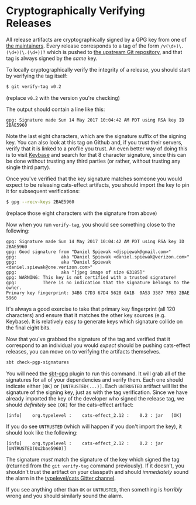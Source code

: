 # Cryptographically Verifying Releases

All release artifacts are cryptographically signed by a GPG key from one of [the maintainers](https://github.com/typelevel/cats-effect/graphs/contributors). Every release corresponds to a tag of the form `/v(\d+)\.(\d+)(\.(\d+))?` which is pushed to [the upstream Git repository](https://github.com/typelevel/cats-effect), and that tag is always signed by the *same* key.

To locally cryptographically verify the integrity of a release, you should start by verifying the tag itself:

```bash
$ git verify-tag v0.2
```

(replace `v0.2` with the version you're checking)

The output should contain a line like this:

```
gpg: Signature made Sun 14 May 2017 10:04:42 AM PDT using RSA key ID 2BAE5960
```

Note the last eight characters, which are the signature suffix of the signing key. You can also look at this tag on Github and, if you trust their servers, verify that it is linked to a profile you trust. An even better way of doing this is to visit [Keybase](https://keybase.io) and search for that 8 character signature, since this can be done without trusting any third parties (or rather, without trusting any single third party).

Once you've verified that the key signature matches someone you would expect to be releasing cats-effect artifacts, you should import the key to pin it for subsequent verifications:

```bash
$ gpg --recv-keys 2BAE5960
```

(replace those eight characters with the signature from above)

Now when you run `verify-tag`, you should see something close to the following:

```
gpg: Signature made Sun 14 May 2017 10:04:42 AM PDT using RSA key ID 2BAE5960
gpg: Good signature from "Daniel Spiewak <djspiewak@gmail.com>"
gpg:                 aka "Daniel Spiewak <daniel.spiewak@verizon.com>"
gpg:                 aka "Daniel Spiewak <daniel.spiewak@one.verizon.com>"
gpg:                 aka "[jpeg image of size 63185]"
gpg: WARNING: This key is not certified with a trusted signature!
gpg:          There is no indication that the signature belongs to the owner.
Primary key fingerprint: 34B6 C7D3 67D4 5628 0A1B  0A53 3587 7FB3 2BAE 5960
```

It's always a good exercise to take that primary key fingerprint (all 120 characters) and ensure that it matches the other key sources (e.g. Keybase). It is relatively easy to generate keys which signature collide on the final eight bits.

Now that you've grabbed the signature of the tag and verified that it correspond to an individual you would *expect* should be pushing cats-effect releases, you can move on to verifying the artifacts themselves.

```bash
sbt check-pgp-signatures
```

You will need the [sbt-gpg](http://www.scala-sbt.org/sbt-pgp/index.html) plugin to run this command. It will grab all of the signatures for all of your dependencies and verify them. Each one should indicate either `[OK]` or `[UNTRUSTED(...)]`. Each `UNTRUSTED` artifact will list the signature of the signing key, just as with the tag verification. Since we have already imported the key of the developer who signed the release tag, we should *definitely* see `[OK]` for the cats-effect artifact:

```
[info]    org.typelevel :    cats-effect_2.12 :    0.2 : jar   [OK]
```

If you do see `UNTRUSTED` (which will happen if you don't import the key), it should look like the following:

```
[info]    org.typelevel :    cats-effect_2.12 :    0.2 : jar   [UNTRUSTED(0x2bae5960)]
```

The signature *must* match the signature of the key which signed the tag (returned from the `git verify-tag` command previously). If it doesn't, you shouldn't trust the artifact on your classpath and should *immediately* sound the alarm in the [typelevel/cats Gitter channel](https://gitter.im/typelevel/cats).

If you see anything other than `OK` or `UNTRUSTED`, then something is *horribly* wrong and you should similarly sound the alarm.
